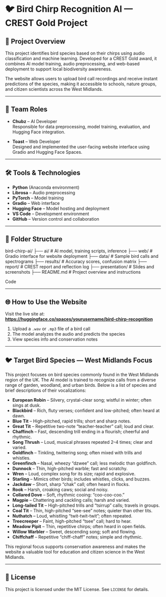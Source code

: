 # 🐦 Bird Chirp Recognition AI — CREST Gold Project

## 🎯 Project Overview
This project identifies bird species based on their chirps using audio classification and machine learning. Developed for a CREST Gold award, it combines AI model training, audio preprocessing, and web-based deployment to support local biodiversity awareness.

The website allows users to upload bird call recordings and receive instant predictions of the species, making it accessible to schools, nature groups, and citizen scientists across the West Midlands.

---

## 🧠 Team Roles
- **Chubz** – AI Developer  
  Responsible for data preprocessing, model training, evaluation, and Hugging Face integration.

- **Toast** – Web Developer  
  Designed and implemented the user-facing website interface using Gradio and Hugging Face Spaces.

---

## 🛠️ Tools & Technologies
- **Python** (Anaconda environment)
- **Librosa** – Audio preprocessing
- **PyTorch** – Model training
- **Gradio** – Web interface
- **Hugging Face** – Model hosting and deployment
- **VS Code** – Development environment
- **GitHub** – Version control and collaboration

---

## 📁 Folder Structure

bird-chirp-ai/ ├── ai/ # AI model, training scripts, inference ├── web/ # Gradio interface for website deployment ├── data/ # Sample bird calls and spectrograms ├── results/ # Accuracy scores, confusion matrix ├── report/ # CREST report and reflection log ├── presentation/ # Slides and screenshots ├── README.md # Project overview and instructions

Code

---

## 🌐 How to Use the Website

Visit the live site at:  
**https://huggingface.co/spaces/yourusername/bird-chirp-recognition**

1. Upload a `.wav` or `.mp3` file of a bird call
2. The model analyzes the audio and predicts the species
3. View species info and conservation notes

---

## 🐦 Target Bird Species — West Midlands Focus

This project focuses on bird species commonly found in the West Midlands region of the UK. The AI model is trained to recognize calls from a diverse range of garden, woodland, and urban birds. Below is a list of species and brief descriptions of their vocalizations:

- **European Robin** – Silvery, crystal-clear song; wistful in winter; often sings at dusk.
- **Blackbird** – Rich, fluty verses; confident and low-pitched; often heard at dawn.
- **Blue Tit** – High-pitched, rapid trills; short and sharp notes.
- **Great Tit** – Repetitive two-note “teacher-teacher” call; loud and clear.
- **Chaffinch** – Fast, descending trill ending in a flourish; cheerful and rhythmic.
- **Song Thrush** – Loud, musical phrases repeated 2–4 times; clear and varied.
- **Goldfinch** – Tinkling, twittering song; often mixed with trills and whistles.
- **Greenfinch** – Nasal, wheezy “dzwee” call; less melodic than goldfinch.
- **Dunnock** – Thin, high-pitched warble; fast and scratchy.
- **Wren** – Loud, complex song for its size; rapid and explosive.
- **Starling** – Mimics other birds; includes whistles, clicks, and buzzes.
- **Jackdaw** – Short, sharp “chak” call; often heard in flocks.
- **Rook** – Harsh, croaking caws; social and noisy.
- **Collared Dove** – Soft, rhythmic cooing: “coo-coo-coo.”
- **Magpie** – Chattering and cackling calls; harsh and varied.
- **Long-tailed Tit** – High-pitched trills and “tsirrup” calls; travels in groups.
- **Coal Tit** – Thin, high-pitched “see-see” notes; quieter than other tits.
- **Nuthatch** – Loud, whistling “twit-twit-twit”; often repeated.
- **Treecreeper** – Faint, high-pitched “tsee” call; hard to hear.
- **Meadow Pipit** – Thin, repetitive chirps; often heard in open fields.
- **Willow Warbler** – Sweet, descending song; soft and flowing.
- **Chiffchaff** – Repetitive “chiff-chaff” notes; simple and rhythmic.

This regional focus supports conservation awareness and makes the website a valuable tool for education and citizen science in the West Midlands.

---

## 📜 License
This project is licensed under the MIT License. See `LICENSE` for details.
